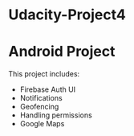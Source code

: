 ﻿# Udacity-Project4
# Android Project

This project includes:

- Firebase Auth UI
- Notifications
- Geofencing
- Handling permissions
- Google Maps
